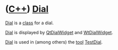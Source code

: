 # ([C++](Cpp.md)) [Dial](CppDial.md)

[Dial](CppDial.md) is a [class](CppClass.md) for a dial.

[Dial](CppDial.md) is displayed by [QtDialWidget](CppQtDialWidget.md)
and [WtDialWidget](CppWtDialWidget.md).

[Dial](CppDial.md) is used in (among others) the [tool](https://github.com/richelbilderbeek/tools) [TestDial](ToolTestDial.md).
